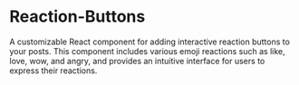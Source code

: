 # Reaction-Buttons
A customizable React component for adding interactive reaction buttons to your posts. This component includes various emoji reactions such as like, love, wow, and angry, and provides an intuitive interface for users to express their reactions.
